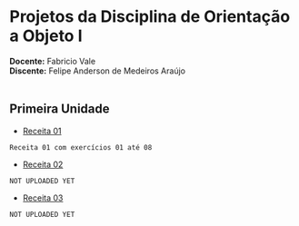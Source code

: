 # Projetos da Disciplina de **Orientação a Objeto I**

**Docente:**  Fabricio Vale<br>
**Discente:** Felipe Anderson de Medeiros Araújo<br><br>

## Primeira Unidade

* [Receita 01](https://zapp.run/edit/receita-01-zvh606puvh70)<br>
```
Receita 01 com exercícios 01 até 08
```
* [Receita 02]()
```
NOT UPLOADED YET
```
* [Receita 03]()
```
NOT UPLOADED YET
```
